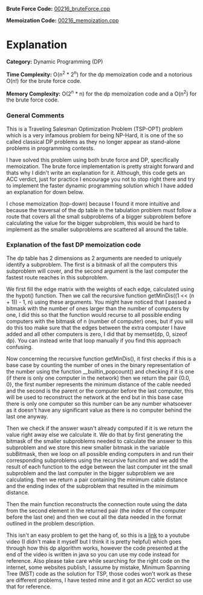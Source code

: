 **Brute Force Code:** [00216\_bruteForce.cpp](https://github.com/elgamalsalman/CPSolutions/blob/main/UVa/00216_Getting_in_Line/00216_bruteForce.cpp)

**Memoization Code:** [00216\_memoization.cpp](https://github.com/elgamalsalman/CPSolutions/blob/main/UVa/00216_Getting_in_Line/00216_memoization.cpp)

# Explanation

**Category:** Dynamic Programming (DP)

**Time Complexity:** O(n<sup>2</sup> * 2<sup>n</sup>) for the dp memoization code and a notorious O(n!) for the brute force code.

**Memory Complexity:** O(2<sup>n</sup> * n) for the dp memoization code and a O(n<sup>2</sup>) for the brute force code.

### General Comments

This is a Traveling Salesman Optimization Problem (TSP-OPT) problem which is a very infamous problem for being NP-Hard, it is one of the so called classical DP problems as they no longer appear as stand-alone problems in programming contests. 

I have solved this problem using both brute force and DP, specifically memoization. The brute force implementation is pretty straight forward and thats why I didn't write an explanation for it. Although, this code gets an ACC verdict, just for practice I encourage you not to stop right there and try to implement the faster dynamic programming solution which I have added an explanation for down below.

I chose memoization (top-down) because I found it more intuitive and because the traversal of the dp table in the tabulation problem must follow a route that covers all the small subproblems of a bigger subproblem before calculating the value for the bigger subproblem, this would be hard to implement as the smaller subproblems are scattered all around the table.

### Explanation of the fast DP memoization code

The dp table has 2 dimensions as 2 arguments are needed to uniquely identify a subproblem. The first is a bitmask of all the computers this subproblem will cover, and the second argument is the last computer the fastest route reaches in this subproblem.

We first fill the edge matrix with the weights of each edge, calculated using the hypot() function. Then we call the recursive function getMinDis((1 << (n + 1)) - 1, n) using these arguments. You might have noticed that I passed a bitmask with the number of ones larger than the number of computers by one, I did this so that the function would recurse to all possible ending computers with the bitmask of n (number of computer) ones, but if you will do this too make sure that the edges between the extra computer I have added and all other computers is zero, I did that by memset(dp, 0, sizeof dp). You can instead write that loop manually if you find this approach confusing.

Now concerning the recursive function getMinDis(), it first checks if this is a base case by counting the number of ones in the binary representation of the number using the function \_\_builtin\_popcount() and checking if it is one (if there is only one computer in the network) then we return the pair {0.0, 0}, the first number represents the minimum distance of the cable needed and the second is the parent or the computer before the last computer, this will be used to reconstruct the network at the end but in this base case there is only one computer so this number can be any number whatsoever as it doesn't have any significant value as there is no computer behind the last one anyway.

Then we check if the answer wasn't already computed if it is we return the value right away else we calculate it. We do that by first generating the bitmask of the smaller subproblems needed to calculate the answer to this subproblem and we store this new smaller bitmask in the variable subBitmask, then we loop on all possible ending computers in and run their corresponding subproblems using the recursive funciton and we add the result of each function to the edge between the last computer int the small subproblem and the last computer in the bigger subproblem we are calculating. then we return a pair containing the minimum cable distance and the ending index of the subproblem that resulted in the minimum distance.

Then the main function reconstructs the connection route using the data from the second element in the returned pair (the index of the computer before the last one) and then we cout all the data needed in the format outlined in the problem description.

This isn't an easy problem to get the hang of, so this is a [link](https://www.youtube.com/watch?v=-JjA4BLQyqE&lc=UgzakVzoESzZfe-zJwl4AaABAg) to a youtube video (I didn't make it myself but I think it is pretty helpful) which goes through how this dp algorithm works, however the code presented at the end of the video is written in java so you can use my code instead for reference. Also please take care while searching for the right code on the internet, some websites publish, I assume by mistake, Minimum Spanning Tree (MST) code as the solution for TSP, those codes won't work as these are different problems, I have tested mine and it got an ACC verdict so use that for reference.

